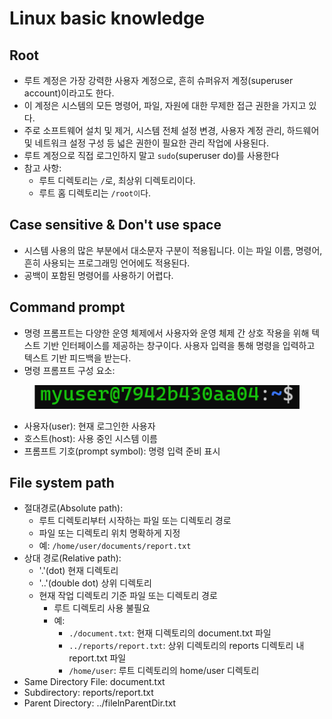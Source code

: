 # Linux basic knowledge

## Root

* 루트 계정은 가장 강력한 사용자 계정으로, 흔히 슈퍼유저 계정(superuser account)이라고도 한다.
* 이 계정은 시스템의 모든 명령어, 파일, 자원에 대한 무제한 접근 권한을 가지고 있다.
* 주로 소프트웨어 설치 및 제거, 시스템 전체 설정 변경, 사용자 계정 관리, 하드웨어 및 네트워크 설정 구성 등 넓은 권한이 필요한 관리 작업에 사용된다.
* 루트 계정으로 직접 로그인하지 말고 `sudo`(superuser do)를 사용한다
* 참고 사항:
  * 루트 디렉토리는 `/`로, 최상위 디렉토리이다.
  * 루트 홈 디렉토리는 `/root이`다.

## Case sensitive & Don't use space

* 시스템 사용의 많은 부분에서 대소문자 구분이 적용됩니다. 이는 파일 이름, 명령어, 흔히 사용되는 프로그래밍 언어에도 적용된다.
* 공백이 포함된 명령어를 사용하기 어렵다.

## Command prompt

* 명령 프롬프트는 다양한 운영 체제에서 사용자와 운영 체제 간 상호 작용을 위해 텍스트 기반 인터페이스를 제공하는 창구이다. 사용자 입력을 통해 명령을 입력하고 텍스트 기반 피드백을 받는다.
* 명령 프롬프트 구성 요소:

<figure><img src="../../.gitbook/assets/image (6) (1).png" alt=""><figcaption></figcaption></figure>

* 사용자(user): 현재 로그인한 사용자
* 호스트(host): 사용 중인 시스템 이름
* 프롬프트 기호(prompt symbol): 명령 입력 준비 표시

## File system path

* 절대경로(Absolute path):
  * 루트 디렉토리부터 시작하는 파일 또는 디렉토리 경로
  * 파일 또는 디렉토리 위치 명확하게 지정
  * 예: `/home/user/documents/report.txt`
* 상대  경로(Relative path):&#x20;
  * '.'(dot) 현재 디렉토리
  * '..'(double dot) 상위 디렉토리
  * 현재 작업 디렉토리 기준 파일 또는 디렉토리 경로
    * 루트 디렉토리 사용 불필요
    * 예:
      * `./document.txt`: 현재 디렉토리의 document.txt 파일
      * `../reports/report.txt`: 상위 디렉토리의 reports 디렉토리 내 report.txt 파일
      * `/home/user`: 루트 디렉토리의 home/user 디렉토리
* Same Directory File: document.txt
* Subdirectory: reports/report.txt
* Parent Directory: ../filelnParentDir.txt



